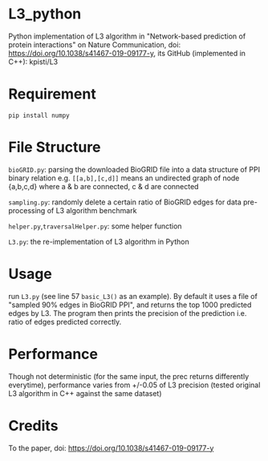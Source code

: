 # L3_python
Python implementation of L3 algorithm in "Network-based prediction of protein interactions" on Nature Communication, doi: https://doi.org/10.1038/s41467-019-09177-y, its GitHub (implemented in C++): kpisti/L3

# Requirement
```pip install numpy```

# File Structure
```bioGRID.py```: parsing the downloaded BioGRID file into a data structure of PPI binary relation e.g. ```[[a,b],[c,d]]``` means an undirected graph of node {a,b,c,d} where a & b are connected, c & d are connected

```sampling.py```: randomly delete a certain ratio of BioGRID edges for data pre-processing of L3 algorithm benchmark

```helper.py```,```traversalHelper.py```: some helper function

```L3.py```: the re-implementation of L3 algorithm in Python

# Usage
run ```L3.py``` (see line 57 ```basic_L3()``` as an example). By default it uses a file of "sampled 90% edges in BioGRID PPI", and returns the top 1000 predicted edges by L3. The program then prints the precision of the prediction i.e. ratio of edges predicted correctly.

# Performance
Though not deterministic (for the same input, the prec returns differently everytime), performance varies from +/-0.05 of L3 precision (tested original L3 algorithm in C++ against the same dataset)

# Credits
To the paper, doi: https://doi.org/10.1038/s41467-019-09177-y
